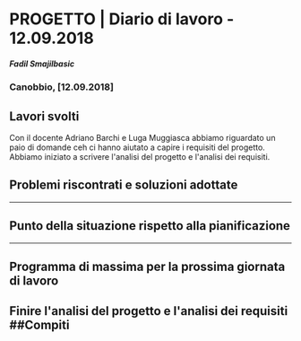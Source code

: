 # PROGETTO | Diario di lavoro - 12.09.2018
##### Fadil Smajilbasic
### Canobbio, [12.09.2018]

## Lavori svolti

Con il docente Adriano Barchi e Luga Muggiasca abbiamo riguardato un paio di domande ceh ci hanno aiutato a capire i requisiti del progetto.
Abbiamo iniziato a scrivere l'analisi del progetto e l'analisi dei requisiti.

##  Problemi riscontrati e soluzioni adottate
---

##  Punto della situazione rispetto alla pianificazione
---

## Programma di massima per la prossima giornata di lavoro
Finire l'analisi del progetto e l'analisi dei requisiti
##Compiti
---
